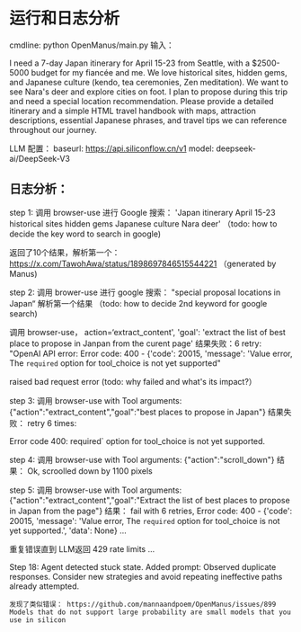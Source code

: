 # 运行和日志分析

cmdline:  python OpenManus/main.py
输入： 

I need a 7-day Japan itinerary for April 15-23 from Seattle, with a $2500-5000 budget for my fiancée and me. We love historical sites, hidden gems, and Japanese culture (kendo, tea ceremonies, Zen meditation). We want to see Nara's deer and explore cities on foot. I plan to propose during this trip and need a special location recommendation. Please provide a detailed itinerary and a simple HTML travel handbook with maps, attraction descriptions, essential Japanese phrases, and travel tips we can reference throughout our journey.

LLM 配置： 
baseurl: https://api.siliconflow.cn/v1
model: deepseek-ai/DeepSeek-V3

## 日志分析： 

step 1: 调用 browser-use 进行 Google 搜索： 'Japan itinerary April 15-23 historical sites hidden gems Japanese culture Nara deer' （todo: how to decide the key word to search in google)

返回了10个结果，解析第一个： https://x.com/TawohAwa/status/1898697846515544221 （generated by Manus)

step 2: 调用 brower-use 进行 google 搜索： "special proposal locations in Japan“ 解析第一个结果 （todo: how to decide 2nd keyword for google search)

调用 browser-use， action=‘extract_content', 'goal': 'extract the list of best place to propose in Janpan from the curent page'
结果失败：6 retry: 
"OpenAI API error: Error code: 400 - {'code': 20015, 'message': 'Value error, The `required` option for tool_choice is not yet supported" 
 
raised bad request error
(todo: why failed and what's its impact?）

step 3:  调用 browser-use with Tool arguments: {"action":"extract_content","goal":"best places to propose in Japan"} 
结果失败： retry 6 times:

Error code 400:  required` option for tool_choice is not yet supported.

step 4:  调用 browser-use with Tool arguments: {"action":"scroll_down"}
结果： Ok, scroolled down by 1100 pixels

step 5:  调用 browser-use with Tool arguments: {"action":"extract_content","goal":"Extract the list of best places to propose in Japan from the page"}
结果： fail with 6 retries,  Error code: 400 - {'code': 20015, 'message': 'Value error, The `required` option for tool_choice is not yet supported.', 'data': None}
...

重复错误直到 LLM返回 429 rate limits ... 

Step 18: 
 Agent detected stuck state. Added prompt:         Observed duplicate responses. Consider new strategies and avoid repeating ineffective paths already attempted.

~~~~
发现了类似错误： https://github.com/mannaandpoem/OpenManus/issues/899
Models that do not support large probability are small models that you use in silicon


